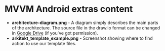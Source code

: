 # MVVM Android extras content

- **architecture-diagram.png** - A diagram simply describes the main parts of the architecture. The source file in the draw.io format can be changed in [Google Drive](https://drive.google.com/drive/u/1/folders/1SkculA_-hh0Is6bfxd8HrgF6Iv6hXQ3s) (if you've got permission).
- **arkitekt_template_example.png** - Screenshot showing where to find action to use our template files.
